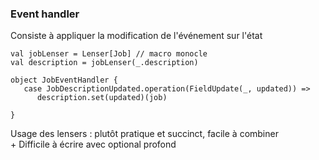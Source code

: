 ### Event handler

Consiste à appliquer la modification de l'événement sur l'état

```
val jobLenser = Lenser[Job] // macro monocle
val description = jobLenser(_.description)

object JobEventHandler {
   case JobDescriptionUpdated.operation(FieldUpdate(_, updated)) => 
      description.set(updated)(job)

}
```


<aside class="notes">
    Usage des lensers : plutôt pratique et succinct, facile à combiner<br/>
    + Difficile à écrire avec optional profond
</aside>